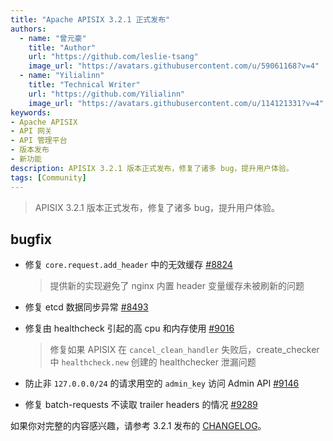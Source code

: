 ```yaml
---
title: "Apache APISIX 3.2.1 正式发布"
authors:
  - name: "曾元豪"
    title: "Author"
    url: "https://github.com/leslie-tsang"
    image_url: "https://avatars.githubusercontent.com/u/59061168?v=4"
  - name: "Yilialinn"
    title: "Technical Writer"
    url: "https://github.com/Yilialinn"
    image_url: "https://avatars.githubusercontent.com/u/114121331?v=4"
keywords: 
- Apache APISIX
- API 网关
- API 管理平台
- 版本发布
- 新功能
description: APISIX 3.2.1 版本正式发布，修复了诸多 bug，提升用户体验。
tags: [Community]
---
```


> APISIX 3.2.1 版本正式发布，修复了诸多 bug，提升用户体验。
<!--truncate-->

## bugfix

- 修复 `core.request.add_header` 中的无效缓存 [#8824](https://github.com/apache/apisix/pull/8824)
  > 提供新的实现避免了 nginx 内置 header 变量缓存未被刷新的问题

- 修复 etcd 数据同步异常 [#8493](https://github.com/apache/apisix/pull/8493)

- 修复由 healthcheck 引起的高 cpu 和内存使用 [#9016](https://github.com/apache/apisix/pull/9016)
  > 修复如果 APISIX 在 `cancel_clean_handler` 失败后，create_checker 中 `healthcheck.new` 创建的 healthchecker 泄漏问题

- 防止非 `127.0.0.0/24` 的请求用空的 `admin_key` 访问 Admin API [#9146](https://github.com/apache/apisix/pull/9146)

- 修复 batch-requests 不读取 trailer headers 的情况 [#9289](https://github.com/apache/apisix/pull/9289)

如果你对完整的内容感兴趣，请参考 3.2.1 发布的 [CHANGELOG](https://github.com/apache/apisix/blob/release/3.2/docs/zh/latest/CHANGELOG.md#321)。
